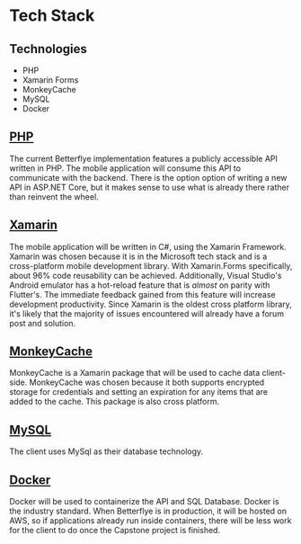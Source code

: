 # Tech Stack

## Technologies

- PHP
- Xamarin Forms
- MonkeyCache
- MySQL
- Docker

## [PHP](https://www.php.net/)

The current Betterflye implementation features a publicly accessible API written in PHP. The mobile application will consume this API to communicate with the backend. There is the option option of writing a new API in ASP.NET Core, but it makes sense to use what is already there rather than reinvent the wheel.

## [Xamarin](https://dotnet.microsoft.com/apps/xamarin)

The mobile application will be written in C#, using the Xamarin Framework. Xamarin was chosen because it is in the Microsoft tech stack and is a cross-platform mobile development library. With Xamarin.Forms specifically, about 96% code reusability can be achieved. Additionally, Visual Studio's Android emulator has a hot-reload feature that is *almost* on parity with Flutter's. The immediate feedback gained from this feature will increase development productivity. Since Xamarin is the oldest cross platform library, it's likely that the majority of issues encountered will already have a forum post and solution.

## [MonkeyCache](https://github.com/jamesmontemagno/monkey-cache)

MonkeyCache is a Xamarin package that will be used to cache data client-side. MonkeyCache was chosen because it both supports encrypted storage for credentials and setting an expiration for any items that are added to the cache. This package is also cross platform.

## [MySQL](https://www.mysql.com/)

The client uses MySql as their database technology.

## [Docker](https://www.docker.com/)

Docker will be used to containerize the API and SQL Database. Docker is the industry standard. When Betterflye is in production, it will be hosted on AWS, so if applications already run inside containers, there will be less work for the client to do once the Capstone project is finished.
